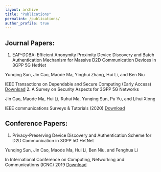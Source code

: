 ```yaml
---
layout: archive
title: "Publications"
permalink: /publications/
author_profile: true
---
```




Journal Papers:
---
1. EAP-DDBA: Efficient Anonymity Proximity Device Discovery and Batch Authentication Mechanism for Massive D2D Communication Devices in 3GPP 5G HetNet

Yunqing Sun, Jin Cao, Maode Ma, Yinghui Zhang, Hui Li, and Ben Niu

IEEE Transactions on Dependable and Secure Computing (Early Access)
[Download](https://ieeexplore.ieee.org/stamp/stamp.jsp?tp=&arnumber=9076811)
2. A Survey on Security Aspects for 3GPP 5G Networks

Jin Cao, Maode Ma, Hui Li, Ruhui Ma, Yunqing Sun, Pu Yu, and Lihui Xiong

IEEE communications Surveys & Tutorials (2020)
[Download](https://ieeexplore.ieee.org/stamp/stamp.jsp?tp=&arnumber=8894379)


Conference Papers:
---
1. Privacy-Preserving Device Discovery and Authentication Scheme for D2D Communication in 3GPP 5G HetNet

Yunqing Sun, Jin Cao, Maode Ma, Hui Li, Ben Niu, and Fenghua Li

In International Conference on Computing, Networking and Communications (ICNC) 2019
[Download](https://ieeexplore.ieee.org/stamp/stamp.jsp?tp=&arnumber=8685499)


